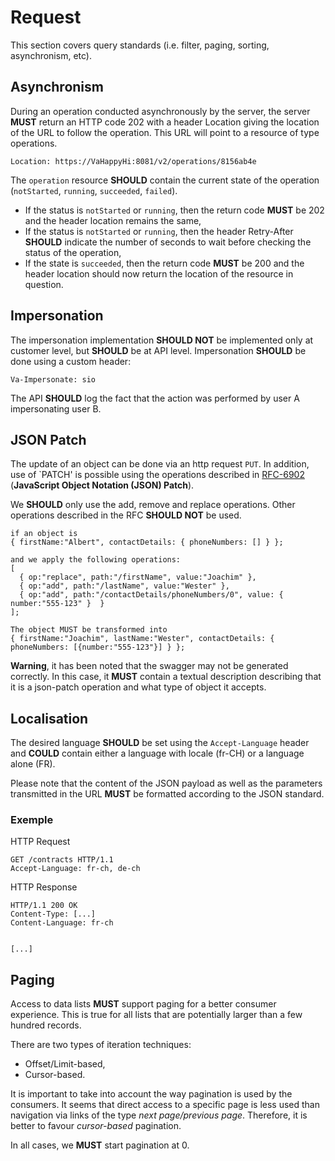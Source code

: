 # Request

This section covers query standards (i.e. filter, paging, sorting, asynchronism, etc).

## Asynchronism

During an operation conducted asynchronously by the server, the server **MUST** return an HTTP code 202 with a header Location giving the location of the URL to follow the operation. This URL will point to a resource of type operations.

```
Location: https://VaHappyHi:8081/v2/operations/8156ab4e
```

The `operation` resource **SHOULD**  contain the current state of the operation (`notStarted`, `running`, `succeeded`, `failed`).

* If the status is `notStarted` or `running`, then the return code **MUST** be 202 and the header location remains the same,
* If the status is `notStarted` or `running`, then the header Retry-After **SHOULD**  indicate the number of seconds to wait before checking the status of the operation,
* If the state is `succeeded`, then the return code **MUST** be 200 and the header location should now return the location of the resource in question.

## Impersonation

The impersonation implementation **SHOULD NOT** be implemented only at customer level, but **SHOULD** be at API level. Impersonation **SHOULD** be done using a custom header:

```
Va-Impersonate: sio
```

The API **SHOULD** log the fact that the action was performed by user A impersonating user B.

## JSON Patch

The update of an object can be done via an http request `PUT`. In addition, use of `PATCH' is possible using the operations described in [RFC-6902](https://tools.ietf.org/html/rfc6902) (**JavaScript Object Notation (JSON) Patch**).

We **SHOULD**  only use the add, remove and replace operations. Other operations described in the RFC **SHOULD NOT** be used.

```
if an object is
{ firstName:"Albert", contactDetails: { phoneNumbers: [] } };

and we apply the following operations:
[
  { op:"replace", path:"/firstName", value:"Joachim" },
  { op:"add", path:"/lastName", value:"Wester" },
  { op:"add", path:"/contactDetails/phoneNumbers/0", value: { number:"555-123" }  }
];

The object MUST be transformed into
{ firstName:"Joachim", lastName:"Wester", contactDetails: { phoneNumbers: [{number:"555-123"}] } };
```

**Warning**, it has been noted that the swagger may not be generated correctly. In this case, it **MUST** contain a textual description describing that it is a json-patch operation and what type of object it accepts.

## Localisation

The desired language **SHOULD** be set using the `Accept-Language` header and **COULD** contain either a language with locale (fr-CH) or a language alone (FR).

Please note that the content of the JSON payload as well as the parameters transmitted in the URL **MUST** be formatted according to the JSON standard.

### Exemple

HTTP Request

```http
GET /contracts HTTP/1.1
Accept-Language: fr-ch, de-ch
```

HTTP Response

```http
HTTP/1.1 200 OK
Content-Type: [...]
Content-Language: fr-ch


[...]
```

## Paging

Access to data lists **MUST** support paging for a better consumer experience. This is true for all lists that are potentially larger than a few hundred records.

There are two types of iteration techniques:

* Offset/Limit-based,
* Cursor-based.

It is important to take into account the way pagination is used by the consumers. It seems that direct access to a specific page is less used than navigation via links of the type _next page/previous page_. Therefore, it is better to favour _cursor-based_ pagination.

In all cases, we **MUST** start pagination at 0.
